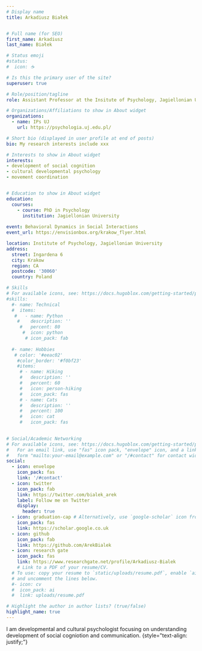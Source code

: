 ```yaml
---
# Display name
title: Arkadiusz Białek


# Full name (for SEO)
first_name: Arkadiusz 
last_name: Białek

# Status emoji
#status:
#  icon: ☕️

# Is this the primary user of the site?
superuser: true

# Role/position/tagline
role: Assistant Professor at the Insitute of Psychology, Jagiellonian University.  

# Organizations/Affiliations to show in About widget
organizations:
  - name: IPs UJ 
    url: https://psychologia.uj.edu.pl/

# Short bio (displayed in user profile at end of posts)
bio: My research interests include xxx

# Interests to show in About widget
interests:
- development of social cognition
- cultural developmental psychology
- movement coordination


# Education to show in About widget
education:
  courses:
    - course: PhD in Psychology 
      institution: Jagiellonian University
      
event: Behavioral Dynamics in Social Interactions
event_url: https://envisionbox.org/krakow_flyer.html

location: Institute of Psychology, Jagiellonian University
address:
  street: Ingardena 6
  city: Krakow
  region: CA
  postcode: '30060'
  country: Poland    

# Skills
# For available icons, see: https://docs.hugoblox.com/getting-started/page-builder/#icons
#skills:
  #- name: Technical
  #  items:
   #   - name: Python
    #    description: ''
     #   percent: 80
      #  icon: python
       # icon_pack: fab
         
  #- name: Hobbies
   # color: '#eeac02'
    #color_border: '#f0bf23'
    #items:
     # - name: Hiking
     #   description: ''
     #   percent: 60
     #   icon: person-hiking
     #   icon_pack: fas
     # - name: Cats
     #   description: ''
     #   percent: 100
     #   icon: cat
     #   icon_pack: fas
    

# Social/Academic Networking
# For available icons, see: https://docs.hugoblox.com/getting-started/page-builder/#icons
#   For an email link, use "fas" icon pack, "envelope" icon, and a link in the
#   form "mailto:your-email@example.com" or "/#contact" for contact widget.
social:
  - icon: envelope
    icon_pack: fas
    link: '/#contact'
  - icon: twitter
    icon_pack: fab
    link: https://twitter.com/bialek_arek
    label: Follow me on Twitter
    display:
      header: true
  - icon: graduation-cap # Alternatively, use `google-scholar` icon from `ai` icon pack
    icon_pack: fas
    link: https://scholar.google.co.uk
  - icon: github
    icon_pack: fab
    link: https://github.com/ArekBialek
  - icon: research gate
    icon_pack: fas
    link: https://www.researchgate.net/profile/Arkadiusz-Bialek
    # Link to a PDF of your resume/CV.
  # To use: copy your resume to `static/uploads/resume.pdf`, enable `ai` icons in `params.yaml`,
  # and uncomment the lines below.
  #- icon: cv
  #  icon_pack: ai
  #  link: uploads/resume.pdf

# Highlight the author in author lists? (true/false)
highlight_name: true
---
```

I am developmental and cultural psychologist focusing on understanding development of social cogniotion and communication.
{style="text-align: justify;"}
